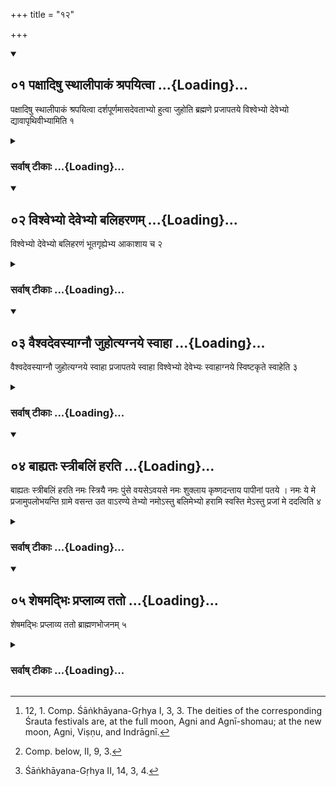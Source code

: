 +++
title = "१२"

+++
<div class="js_include" includetitle="true" newlevelforh1="2" unfilled url="/vedAH_yajuH/vAjasaneyam/sUtram/pAraskara-gRhyam/vishvAsa-prastutiH/1/12/01_paxAdiShu_sthAlIpAkaM_shrapayitvA.md">
<details open><summary><h2>०१ पक्षादिषु स्थालीपाकं श्रपयित्वा ...{Loading}...</h2></summary>

पक्षादिषु स्थालीपाकं श्रपयित्वा दर्शपूर्णमासदेवताभ्यो हुत्वा जुहोति ब्रह्मणे प्रजापतये विश्वेभ्यो देवेभ्यो द्यावापृथिवीभ्यामिति १
</details>
</div>
<div class="js_include collapsed" newlevelforh1="3" title="सर्वाष् टीकाः" unfilled url="/vedAH_yajuH/vAjasaneyam/sUtram/pAraskara-gRhyam/sarvASh_TIkAH/1/12/01_paxAdiShu_sthAlIpAkaM_shrapayitvA.md">
<details><summary><h3>सर्वाष् टीकाः ...{Loading}...</h3></summary>
<details><summary>Oldenberg</summary>

1 [^1] . At the beginning of each half-month he cooks a mess of sacrificial food, sacrifices to the deities of the festivals of the new and full moon (as stated in the Śrauta ritual), and then sacrifices to the following deities: to Brahman, to Prajāpati, to the Viśve devās, and to Heaven and Earth.


[^1]:  12, 1. Comp. Śāṅkhāyana-Gṛhya I, 3, 3. The deities of the corresponding Śrauta festivals are, at the full moon, Agni and Agnī-shomau; at the new moon, Agni, Viṣṇu, and Indrāgnī.
</details>
</details>
</div>
<div class="js_include" includetitle="true" newlevelforh1="2" unfilled url="/vedAH_yajuH/vAjasaneyam/sUtram/pAraskara-gRhyam/vishvAsa-prastutiH/1/12/02_vishvebhyo_devebhyo_baliharaNam.md">
<details open><summary><h2>०२ विश्वेभ्यो देवेभ्यो बलिहरणम् ...{Loading}...</h2></summary>

विश्वेभ्यो देवेभ्यो बलिहरणं भूतगृह्येभ्य आकाशाय च २
</details>
</div>
<div class="js_include collapsed" newlevelforh1="3" title="सर्वाष् टीकाः" unfilled url="/vedAH_yajuH/vAjasaneyam/sUtram/pAraskara-gRhyam/sarvASh_TIkAH/1/12/02_vishvebhyo_devebhyo_baliharaNam.md">
<details><summary><h3>सर्वाष् टीकाः ...{Loading}...</h3></summary>
<details><summary>Oldenberg</summary>

2 [^2] . To the Viśve devās a Bali is offered, to the domestic deities, and to Ākāśa (i.e. the Ether).


[^2]:  Comp. below, II, 9, 3.
</details>
</details>
</div>
<div class="js_include" includetitle="true" newlevelforh1="2" unfilled url="/vedAH_yajuH/vAjasaneyam/sUtram/pAraskara-gRhyam/vishvAsa-prastutiH/1/12/03_vaishvadevasyAgnau_juhotyagnaye_svAhA.md">
<details open><summary><h2>०३ वैश्वदेवस्याग्नौ जुहोत्यग्नये स्वाहा ...{Loading}...</h2></summary>

वैश्वदेवस्याग्नौ जुहोत्यग्नये स्वाहा प्रजापतये स्वाहा विश्वेभ्यो देवेभ्यः स्वाहाग्नये स्विष्टकृते स्वाहेति ३
</details>
</div>
<div class="js_include collapsed" newlevelforh1="3" title="सर्वाष् टीकाः" unfilled url="/vedAH_yajuH/vAjasaneyam/sUtram/pAraskara-gRhyam/sarvASh_TIkAH/1/12/03_vaishvadevasyAgnau_juhotyagnaye_svAhA.md">
<details><summary><h3>सर्वाष् टीकाः ...{Loading}...</h3></summary>
<details><summary>Oldenberg</summary>

3 [^3] . From the Vaiśvadeva food he makes oblations in the fire with (the formulas), 'To Agni svāhā! To Prajāpati svāhā! To the Viśve devās svāhā! To Agni Sviṣṭakṛt svāhā!'


[^3]:  Śāṅkhāyana-Gṛhya II, 14, 3, 4.
</details>
</details>
</div>
<div class="js_include" includetitle="true" newlevelforh1="2" unfilled url="/vedAH_yajuH/vAjasaneyam/sUtram/pAraskara-gRhyam/vishvAsa-prastutiH/1/12/04_bAhyataH_strIbaliM_harati.md">
<details open><summary><h2>०४ बाह्यतः स्त्रीबलिं हरति ...{Loading}...</h2></summary>

बाह्यतः स्त्रीबलिं हरति नमः स्त्रियै नमः पुंसे वयसेऽवयसे नमः शुक्लाय कृष्णदन्ताय पापीनां पतये । नमः ये मे प्रजामुपलोभयन्ति ग्रामे वसन्त उत वाऽरण्ये तेभ्यो नमोऽस्तु बलिमेभ्यो हरामि स्वस्ति मेऽस्तु प्रजां मे ददत्विति ४
</details>
</div>
<div class="js_include collapsed" newlevelforh1="3" title="सर्वाष् टीकाः" unfilled url="/vedAH_yajuH/vAjasaneyam/sUtram/pAraskara-gRhyam/sarvASh_TIkAH/1/12/04_bAhyataH_strIbaliM_harati.md">
<details><summary><h3>सर्वाष् टीकाः ...{Loading}...</h3></summary>
<details><summary>Oldenberg</summary>

4. Outside (the house) the wife offers the Bali with (the formulas), 'Adoration to the wife! Adoration to the man! To every time of life, adoration! To the white one with the black teeth, the lord of the bad women, adoration!

'They who allure my offspring, dwelling in the village or in the forest, to them be adoration; I offer a Bali to them. Be welfare to me! May they give me offspring.'
</details>
</details>
</div>
<div class="js_include" includetitle="true" newlevelforh1="2" unfilled url="/vedAH_yajuH/vAjasaneyam/sUtram/pAraskara-gRhyam/vishvAsa-prastutiH/1/12/05_sheShamadbhiH_praplAvya_tato.md">
<details open><summary><h2>०५ शेषमद्भिः प्रप्लाव्य ततो ...{Loading}...</h2></summary>

शेषमद्भिः प्रप्लाव्य ततो ब्राह्मणभोजनम् ५
</details>
</div>
<div class="js_include collapsed" newlevelforh1="3" title="सर्वाष् टीकाः" unfilled url="/vedAH_yajuH/vAjasaneyam/sUtram/pAraskara-gRhyam/sarvASh_TIkAH/1/12/05_sheShamadbhiH_praplAvya_tato.md">
<details><summary><h3>सर्वाष् टीकाः ...{Loading}...</h3></summary>
<details><summary>Oldenberg</summary>

5. The remainder he washes out with water. Then (follows) feeding of the Brāhmaṇas.
</details>
</details>
</div>